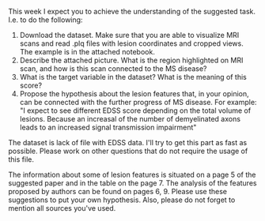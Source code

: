 This week I expect you to achieve the understanding of the suggested task. I.e. to do the following:
1. Download the dataset. Make sure that you are able to visualize MRI scans and read .plq files with lesion coordinates and cropped views. The example is in the attached notebook.
2. Describe the attached picture. What is the region highlighted on MRI scan, and how is this scan connected to the MS disease?
3. What is the target variable in the dataset? What is the meaning of this score? 
4. Propose the hypothesis about the lesion features that, in your opinion, can be connected with the further progress of MS disease. For example:  
"I expect to see different EDSS score depending on the total volume of lesions. Because an increasal of the number of demyelinated axons leads to an increased signal transmission impairment"

The dataset is lack of file with EDSS data. I'll try to get this part as fast as possible. Please work on other questions that do not require the usage of this file.

The information about some of lesion features is situated on a page 5 of the suggested paper and in the table on the page 7. The analysis of the features proposed by authors can be found on pages 6, 9. Please use these suggestions to put your own hypothesis. Also, please do not forget to mention all sources you've used.
